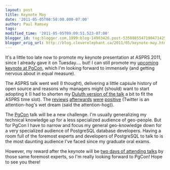 ```yaml
---
layout: post
title: Keynote May
date: '2011-05-05T08:58:00.000-07:00'
author: Paul Ramsey
tags: 
modified_time: '2011-05-05T09:09:51.523-07:00'
blogger_id: tag:blogger.com,1999:blog-14903426.post-5358885547190471425
blogger_orig_url: http://blog.cleverelephant.ca/2011/05/keynote-may.html
---
```


It's a little too late now to promote my keynote presentation at ASPRS 2011, since I already gave it on Tuesday.... but! I can still promote my [upcoming keynote at PgCon](http://www.pgcon.org/2011/schedule/events/373.en.html), which I'm looking forward to immensely (and getting nervous about in equal measure).

The ASPRS talk went well (I thought), delivering a little capsule history of open source and reasons why managers might (should) want to start adopting it (I had to shorten my [Duluth version of the talk](http://s3.cleverelephant.ca/duluth-2010-keynote.pdf) a bit to fit the ASPRS time slot). The [reviews](http://twitter.com/daviddibiase/status/65429686360088577) [afterwards](http://twitter.com/Wiscmapper/status/65424236768014337) [were](http://twitter.com/jarlathond/status/65413242075361280) [positive](http://twitter.com/jarlathond/status/65544025347854336) (Twitter is an attention-hog's wet dream (said the attention-hog)).

The [PgCon](http://www.pgcon.org/) talk will be a new challenge. I'm usually generalizing my technical knowledge <span style="font-style:italic;">up</span> for a less specialized audience of geo-people. But for PgCon I have to narrow and focus my general geo-knowledge down for a very specialized audience of PostgreSQL database developers. Having a room full of the foremost experts and developers of PostgreSQL to talk to is the most daunting audience I've faced since my graduate oral exams. 

However, my reward after the keynote will be [two days of attending talks](http://www.pgcon.org/2011/schedule/index.en.html) by those same foremost experts, so I'm really looking forward to PgCon! Hope to see you there!

